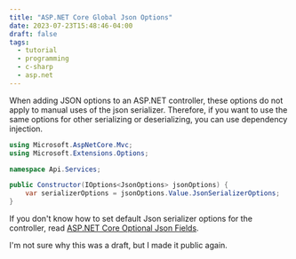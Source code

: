 ```yaml
---
title: "ASP.NET Core Global Json Options"
date: 2023-07-23T15:48:46-04:00
draft: false
tags:
  - tutorial
  - programming
  - c-sharp
  - asp.net
---
```


When adding JSON options to an ASP.NET controller, these options do not apply to manual uses of the json serializer.
Therefore, if you want to use the same options for other serializing or deserializing, you can use dependency injection.

```cs
using Microsoft.AspNetCore.Mvc;
using Microsoft.Extensions.Options;

namespace Api.Services;

public Constructor(IOptions<JsonOptions> jsonOptions) {
    var serializerOptions = jsonOptions.Value.JsonSerializerOptions;
}
```

If you don't know how to set default Json serializer options for the controller, read [ASP.NET Core Optional Json Fields](/posts/aspnet-optional-json-fields).

I'm not sure why this was a draft, but I made it public again.